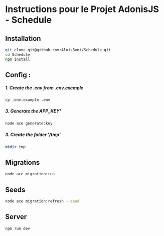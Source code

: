 # Instructions pour le Projet AdonisJS - Schedule

## Installation

```bash
git clone git@github.com:AloisSvnt/Schedule.git
cd Schedule
npm install
```

## Config :

##### 1. Create the .env from .env.exemple
```bash
cp .env.example .env
```

##### 3. Generate the APP_KEY'
```bash
node ace generate:key
```

##### 3. Create the folder '/tmp'
```bash
mkdir tmp
```

## Migrations

```bash
node ace migration:run
```

## Seeds

```bash
node ace migration:refresh --seed
```

## Server

```bash
npm run dev
```
